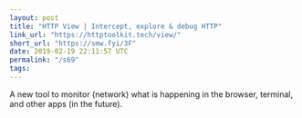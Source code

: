 ```yaml
---
layout: post
title: "HTTP View | Intercept, explore & debug HTTP"
link_url: "https://httptoolkit.tech/view/"
short_url: "https://smw.fyi/3F"
date: 2019-02-19 22:11:57 UTC
permalink: "/s69"
tags:
---
```





A new tool to monitor (network) what is happening in the browser, terminal, and other apps (in the future). 